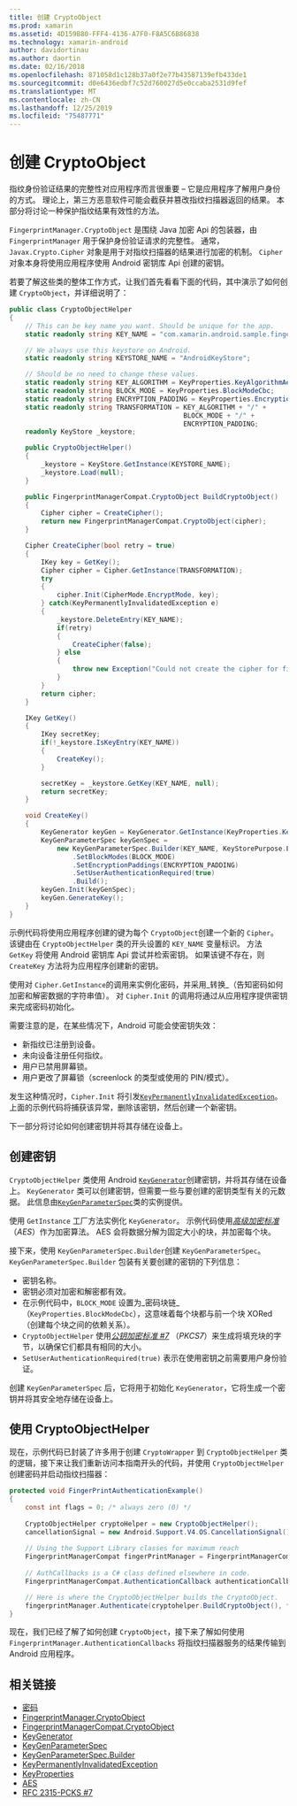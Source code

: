 ```yaml
---
title: 创建 CryptoObject
ms.prod: xamarin
ms.assetid: 4D159B80-FFF4-4136-A7F0-F8A5C6B86838
ms.technology: xamarin-android
author: davidortinau
ms.author: daortin
ms.date: 02/16/2018
ms.openlocfilehash: 871058d1c128b37a0f2e77b43587139efb433de1
ms.sourcegitcommit: d0e6436edbf7c52d760027d5e0ccaba2531d9fef
ms.translationtype: MT
ms.contentlocale: zh-CN
ms.lasthandoff: 12/25/2019
ms.locfileid: "75487771"
---
```

# <a name="creating-a-cryptoobject"></a>创建 CryptoObject

指纹身份验证结果的完整性对应用程序而言很重要 &ndash; 它是应用程序了解用户身份的方式。 理论上，第三方恶意软件可能会截获并篡改指纹扫描器返回的结果。 本部分将讨论一种保护指纹结果有效性的方法。 

`FingerprintManager.CryptoObject` 是围绕 Java 加密 Api 的包装器，由 `FingerprintManager` 用于保护身份验证请求的完整性。 通常，`Javax.Crypto.Cipher` 对象是用于对指纹扫描器的结果进行加密的机制。 `Cipher` 对象本身将使用应用程序使用 Android 密钥库 Api 创建的密钥。

若要了解这些类的整体工作方式，让我们首先看看下面的代码，其中演示了如何创建 `CryptoObject`，并详细说明了：

```csharp
public class CryptoObjectHelper
{
    // This can be key name you want. Should be unique for the app.
    static readonly string KEY_NAME = "com.xamarin.android.sample.fingerprint_authentication_key";

    // We always use this keystore on Android.
    static readonly string KEYSTORE_NAME = "AndroidKeyStore";

    // Should be no need to change these values.
    static readonly string KEY_ALGORITHM = KeyProperties.KeyAlgorithmAes;
    static readonly string BLOCK_MODE = KeyProperties.BlockModeCbc;
    static readonly string ENCRYPTION_PADDING = KeyProperties.EncryptionPaddingPkcs7;
    static readonly string TRANSFORMATION = KEY_ALGORITHM + "/" +
                                            BLOCK_MODE + "/" +
                                            ENCRYPTION_PADDING;
    readonly KeyStore _keystore;

    public CryptoObjectHelper()
    {
        _keystore = KeyStore.GetInstance(KEYSTORE_NAME);
        _keystore.Load(null);
    }

    public FingerprintManagerCompat.CryptoObject BuildCryptoObject()
    {
        Cipher cipher = CreateCipher();
        return new FingerprintManagerCompat.CryptoObject(cipher);
    }

    Cipher CreateCipher(bool retry = true)
    {
        IKey key = GetKey();
        Cipher cipher = Cipher.GetInstance(TRANSFORMATION);
        try
        {
            cipher.Init(CipherMode.EncryptMode, key);
        } catch(KeyPermanentlyInvalidatedException e)
        {
            _keystore.DeleteEntry(KEY_NAME);
            if(retry)
            {
                CreateCipher(false);
            } else
            {
                throw new Exception("Could not create the cipher for fingerprint authentication.", e);
            }
        }
        return cipher;
    }

    IKey GetKey()
    {
        IKey secretKey;
        if(!_keystore.IsKeyEntry(KEY_NAME))
        {
            CreateKey();
        }

        secretKey = _keystore.GetKey(KEY_NAME, null);
        return secretKey;
    }

    void CreateKey()
    {
        KeyGenerator keyGen = KeyGenerator.GetInstance(KeyProperties.KeyAlgorithmAes, KEYSTORE_NAME);
        KeyGenParameterSpec keyGenSpec =
            new KeyGenParameterSpec.Builder(KEY_NAME, KeyStorePurpose.Encrypt | KeyStorePurpose.Decrypt)
                .SetBlockModes(BLOCK_MODE)
                .SetEncryptionPaddings(ENCRYPTION_PADDING)
                .SetUserAuthenticationRequired(true)
                .Build();
        keyGen.Init(keyGenSpec);
        keyGen.GenerateKey();
    }
}
```

示例代码将使用应用程序创建的键为每个 `CryptoObject`创建一个新的 `Cipher`。 该键由在 `CryptoObjectHelper` 类的开头设置的 `KEY_NAME` 变量标识。 方法 `GetKey` 将使用 Android 密钥库 Api 尝试并检索密钥。 如果该键不存在，则 `CreateKey` 方法将为应用程序创建新的密钥。

使用对 `Cipher.GetInstance`的调用来实例化密码，并采用_转换_（告知密码如何加密和解密数据的字符串值）。 对 `Cipher.Init` 的调用将通过从应用程序提供密钥来完成密码初始化。 

需要注意的是，在某些情况下，Android 可能会使密钥失效： 

- 新指纹已注册到设备。
- 未向设备注册任何指纹。
- 用户已禁用屏幕锁。
- 用户更改了屏幕锁（screenlock 的类型或使用的 PIN/模式）。

发生这种情况时，`Cipher.Init` 将引发[`KeyPermanentlyInvalidatedException`](https://developer.android.com/reference/android/security/keystore/KeyPermanentlyInvalidatedException.html)。 上面的示例代码将捕获该异常，删除该密钥，然后创建一个新密钥。

下一部分将讨论如何创建密钥并将其存储在设备上。

## <a name="creating-a-secret-key"></a>创建密钥

`CryptoObjectHelper` 类使用 Android [`KeyGenerator`](xref:Javax.Crypto.KeyGenerator)创建密钥，并将其存储在设备上。 `KeyGenerator` 类可以创建密钥，但需要一些与要创建的密钥类型有关的元数据。 此信息由[`KeyGenParameterSpec`](https://developer.android.com/reference/android/security/keystore/KeyGenParameterSpec.html)类的实例提供。 

使用 `GetInstance` 工厂方法实例化 `KeyGenerator`。 示例代码使用[_高级加密标准_](https://en.wikipedia.org/wiki/Advanced_Encryption_Standard)（_AES_）作为加密算法。 AES 会将数据分解为固定大小的块，并加密每个块。

接下来，使用 `KeyGenParameterSpec.Builder`创建 `KeyGenParameterSpec`。 `KeyGenParameterSpec.Builder` 包装有关要创建的密钥的下列信息：

- 密钥名称。
- 密钥必须对加密和解密都有效。
- 在示例代码中，`BLOCK_MODE` 设置为_密码块链_（`KeyProperties.BlockModeCbc`），这意味着每个块都与前一个块 XORed （创建每个块之间的依赖关系）。 
- `CryptoObjectHelper` 使用[_公钥加密标准 #7_](https://tools.ietf.org/html/rfc2315) （_PKCS7_）来生成将填充块的字节，以确保它们都具有相同的大小。
- `SetUserAuthenticationRequired(true)` 表示在使用密钥之前需要用户身份验证。

创建 `KeyGenParameterSpec` 后，它将用于初始化 `KeyGenerator`，它将生成一个密钥并将其安全地存储在设备上。 

## <a name="using-the-cryptoobjecthelper"></a>使用 CryptoObjectHelper

现在，示例代码已封装了许多用于创建 `CryptoWrapper` 到 `CryptoObjectHelper` 类的逻辑，接下来让我们重新访问本指南开头的代码，并使用 `CryptoObjectHelper` 创建密码并启动指纹扫描器： 

```csharp
protected void FingerPrintAuthenticationExample()
{
    const int flags = 0; /* always zero (0) */
    
    CryptoObjectHelper cryptoHelper = new CryptoObjectHelper();
    cancellationSignal = new Android.Support.V4.OS.CancellationSignal();
    
    // Using the Support Library classes for maximum reach
    FingerprintManagerCompat fingerPrintManager = FingerprintManagerCompat.From(this);
    
    // AuthCallbacks is a C# class defined elsewhere in code.
    FingerprintManagerCompat.AuthenticationCallback authenticationCallback = new MyAuthCallbackSample(this);

    // Here is where the CryptoObjectHelper builds the CryptoObject. 
    fingerprintManager.Authenticate(cryptohelper.BuildCryptoObject(), flags, cancellationSignal, authenticationCallback, null);
}
```

现在，我们已经了解了如何创建 `CryptoObject`，接下来了解如何使用 `FingerprintManager.AuthenticationCallbacks` 将指纹扫描器服务的结果传输到 Android 应用程序。

## <a name="related-links"></a>相关链接

- [密码](xref:Javax.Crypto.Cipher)
- [FingerprintManager.CryptoObject](https://developer.android.com/reference/android/hardware/fingerprint/FingerprintManager.CryptoObject.html)
- [FingerprintManagerCompat.CryptoObject](https://developer.android.com/reference/android/support/v4/hardware/fingerprint/FingerprintManagerCompat.CryptoObject.html)
- [KeyGenerator](xref:Javax.Crypto.KeyGenerator)
- [KeyGenParameterSpec](https://developer.android.com/reference/android/security/keystore/KeyGenParameterSpec.html)
- [KeyGenParameterSpec.Builder](https://developer.android.com/reference/android/security/keystore/KeyGenParameterSpec.Builder.html)
- [KeyPermanentlyInvalidatedException](https://developer.android.com/reference/android/security/keystore/KeyPermanentlyInvalidatedException.html)
- [KeyProperties](https://developer.android.com/reference/android/security/keystore/KeyProperties.html)
- [AES](https://en.wikipedia.org/wiki/Advanced_Encryption_Standard)
- [RFC 2315-PCKS #7](https://tools.ietf.org/html/rfc2315)

